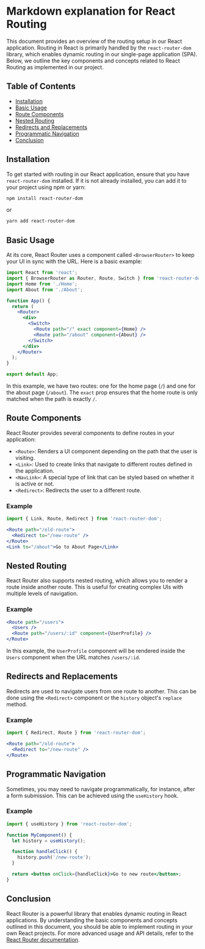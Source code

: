 # Markdown explanation for React Routing

This document provides an overview of the routing setup in our React application. Routing in React is primarily handled by the `react-router-dom` library, which enables dynamic routing in our single-page application (SPA). Below, we outline the key components and concepts related to React Routing as implemented in our project.

## Table of Contents

- [Installation](#installation)
- [Basic Usage](#basic-usage)
- [Route Components](#route-components)
- [Nested Routing](#nested-routing)
- [Redirects and Replacements](#redirects-and-replacements)
- [Programmatic Navigation](#programmatic-navigation)
- [Conclusion](#conclusion)

## Installation

To get started with routing in our React application, ensure that you have `react-router-dom` installed. If it is not already installed, you can add it to your project using npm or yarn:

```bash
npm install react-router-dom
```

or

```bash
yarn add react-router-dom
```

## Basic Usage

At its core, React Router uses a component called `<BrowserRouter>` to keep your UI in sync with the URL. Here is a basic example:

```jsx
import React from 'react';
import { BrowserRouter as Router, Route, Switch } from 'react-router-dom';
import Home from './Home';
import About from './About';

function App() {
  return (
    <Router>
      <div>
        <Switch>
          <Route path="/" exact component={Home} />
          <Route path="/about" component={About} />
        </Switch>
      </div>
    </Router>
  );
}

export default App;
```

In this example, we have two routes: one for the home page (`/`) and one for the about page (`/about`). The `exact` prop ensures that the home route is only matched when the path is exactly `/`.

## Route Components

React Router provides several components to define routes in your application:

- `<Route>`: Renders a UI component depending on the path that the user is visiting.
- `<Link>`: Used to create links that navigate to different routes defined in the application.
- `<NavLink>`: A special type of link that can be styled based on whether it is active or not.
- `<Redirect>`: Redirects the user to a different route.

### Example

```jsx
import { Link, Route, Redirect } from 'react-router-dom';

<Route path="/old-route">
  <Redirect to="/new-route" />
</Route>
<Link to="/about">Go to About Page</Link>
```

## Nested Routing

React Router also supports nested routing, which allows you to render a route inside another route. This is useful for creating complex UIs with multiple levels of navigation.

### Example

```jsx
<Route path="/users">
  <Users />
  <Route path="/users/:id" component={UserProfile} />
</Route>
```

In this example, the `UserProfile` component will be rendered inside the `Users` component when the URL matches `/users/:id`.

## Redirects and Replacements

Redirects are used to navigate users from one route to another. This can be done using the `<Redirect>` component or the `history` object's `replace` method.

### Example

```jsx
import { Redirect, Route } from 'react-router-dom';

<Route path="/old-route">
  <Redirect to="/new-route" />
</Route>
```

## Programmatic Navigation

Sometimes, you may need to navigate programmatically, for instance, after a form submission. This can be achieved using the `useHistory` hook.

### Example

```jsx
import { useHistory } from 'react-router-dom';

function MyComponent() {
  let history = useHistory();

  function handleClick() {
    history.push('/new-route');
  }

  return <button onClick={handleClick}>Go to new route</button>;
}
```

## Conclusion

React Router is a powerful library that enables dynamic routing in React applications. By understanding the basic components and concepts outlined in this document, you should be able to implement routing in your own React projects. For more advanced usage and API details, refer to the [React Router documentation](https://reactrouter.com/).